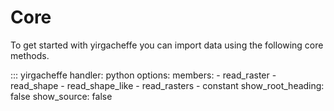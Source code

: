 # Core

To get started with yirgacheffe you can import data using the following core methods.

::: yirgacheffe
    handler: python
    options:
        members:
            - read_raster
            - read_shape
            - read_shape_like
            - read_rasters
            - constant
        show_root_heading: false
        show_source: false
